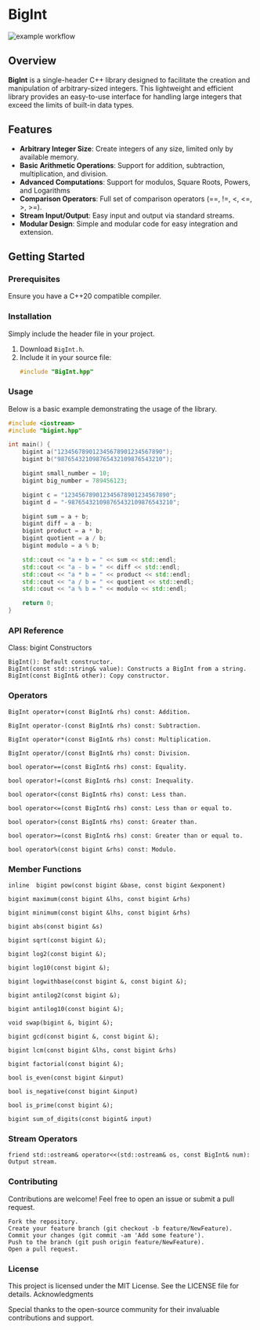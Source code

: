 # BigInt

![example workflow](https://github.com/SamHerts/BigInt/actions/workflows/CI-CD.yml/badge.svg)

## Overview

**BigInt** is a single-header C++ library designed to facilitate the creation and manipulation of arbitrary-sized integers. This lightweight and efficient library provides an easy-to-use interface for handling large integers that exceed the limits of built-in data types.

## Features

- **Arbitrary Integer Size**: Create integers of any size, limited only by available memory.
- **Basic Arithmetic Operations**: Support for addition, subtraction, multiplication, and division.
- **Advanced Computations**: Support for modulos, Square Roots, Powers, and Logarithms
- **Comparison Operators**: Full set of comparison operators (==, !=, <, <=, >, >=).
- **Stream Input/Output**: Easy input and output via standard streams.
- **Modular Design**: Simple and modular code for easy integration and extension.

## Getting Started

### Prerequisites

Ensure you have a C++20 compatible compiler.

### Installation

Simply include the header file in your project.

1. Download `BigInt.h`.
2. Include it in your source file:
    ```cpp
    #include "BigInt.hpp"
    ```

### Usage

Below is a basic example demonstrating the usage of the library.

```cpp
#include <iostream>
#include "bigint.hpp"

int main() {
    bigint a("123456789012345678901234567890");
    bigint b("987654321098765432109876543210");

    bigint small_number = 10;
    bigint big_number = 789456123;

    bigint c = "123456789012345678901234567890";
    bigint d = "-987654321098765432109876543210";

    bigint sum = a + b;
    bigint diff = a - b;
    bigint product = a * b;
    bigint quotient = a / b;
    bigint modulo = a % b;

    std::cout << "a + b = " << sum << std::endl;
    std::cout << "a - b = " << diff << std::endl;
    std::cout << "a * b = " << product << std::endl;
    std::cout << "a / b = " << quotient << std::endl;
    std::cout << "a % b = " << modulo << std::endl;

    return 0;
}
```

### API Reference
Class: bigint
Constructors

    BigInt(): Default constructor.
    BigInt(const std::string& value): Constructs a BigInt from a string.
    BigInt(const BigInt& other): Copy constructor.

### Operators

    BigInt operator+(const BigInt& rhs) const: Addition.

    BigInt operator-(const BigInt& rhs) const: Subtraction.

    BigInt operator*(const BigInt& rhs) const: Multiplication.

    BigInt operator/(const BigInt& rhs) const: Division.

    bool operator==(const BigInt& rhs) const: Equality.

    bool operator!=(const BigInt& rhs) const: Inequality.

    bool operator<(const BigInt& rhs) const: Less than.

    bool operator<=(const BigInt& rhs) const: Less than or equal to.

    bool operator>(const BigInt& rhs) const: Greater than.

    bool operator>=(const BigInt& rhs) const: Greater than or equal to.

    bool operator%(const bigint &rhs) const: Modulo.

### Member Functions

    inline  bigint pow(const bigint &base, const bigint &exponent)

    bigint maximum(const bigint &lhs, const bigint &rhs)
    
    bigint minimum(const bigint &lhs, const bigint &rhs)
    
    bigint abs(const bigint &s)
    
    bigint sqrt(const bigint &);
    
    bigint log2(const bigint &);
    
    bigint log10(const bigint &);
    
    bigint logwithbase(const bigint &, const bigint &);
    
    bigint antilog2(const bigint &);
    
    bigint antilog10(const bigint &);
    
    void swap(bigint &, bigint &);
    
    bigint gcd(const bigint &, const bigint &);
    
    bigint lcm(const bigint &lhs, const bigint &rhs)
    
    bigint factorial(const bigint &);
    
    bool is_even(const bigint &input)
    
    bool is_negative(const bigint &input)
    
    bool is_prime(const bigint &);
    
    bigint sum_of_digits(const bigint& input)

### Stream Operators

    friend std::ostream& operator<<(std::ostream& os, const BigInt& num): Output stream.    

### Contributing

Contributions are welcome! Feel free to open an issue or submit a pull request.

    Fork the repository.
    Create your feature branch (git checkout -b feature/NewFeature).
    Commit your changes (git commit -am 'Add some feature').
    Push to the branch (git push origin feature/NewFeature).
    Open a pull request.

### License

This project is licensed under the MIT License. See the LICENSE file for details.
Acknowledgments

Special thanks to the open-source community for their invaluable contributions and support.
